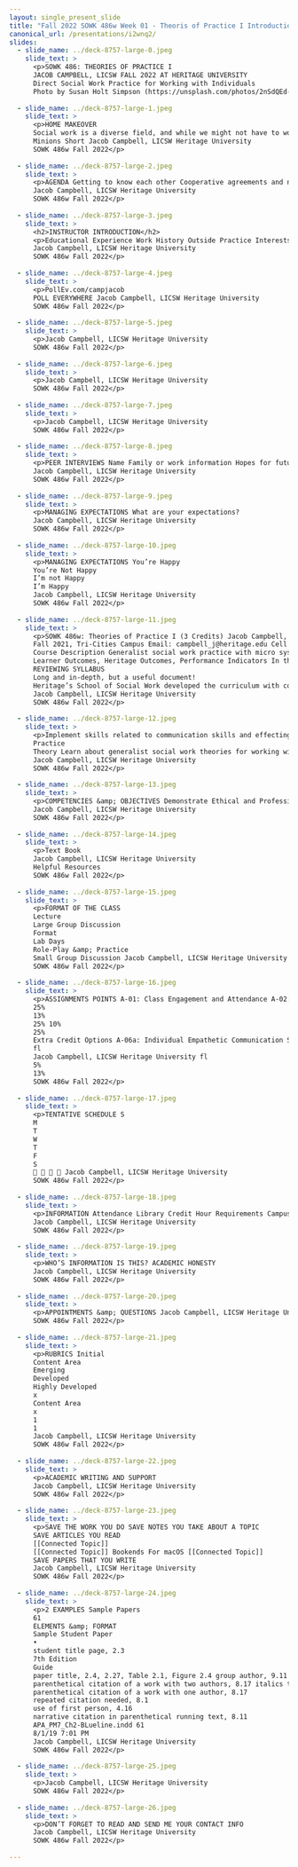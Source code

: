 ```yaml
---
layout: single_present_slide
title: "Fall 2022 SOWK 486w Week 01 - Theoris of Practice I Introduction"
canonical_url: /presentations/i2wnq2/
slides:
  - slide_name: ../deck-8757-large-0.jpeg
    slide_text: >
      <p>SOWK 486: THEORIES OF PRACTICE I
      JACOB CAMPBELL, LICSW FALL 2022 AT HERITAGE UNIVERSITY
      Direct Social Work Practice for Working with Individuals
      Photo by Susan Holt Simpson (https://unsplash.com/photos/2nSdQEd-Exc )</p>
      
  - slide_name: ../deck-8757-large-1.jpeg
    slide_text: >
      <p>HOME MAKEOVER
      Social work is a diverse field, and while we might not have to work with criminal masterminds like Gru, it’s my hope that this course will give us the skills to follow up with clients of all types.
      Minions Short Jacob Campbell, LICSW Heritage University
      SOWK 486w Fall 2022</p>
      
  - slide_name: ../deck-8757-large-2.jpeg
    slide_text: >
      <p>AGENDA Getting to know each other Cooperative agreements and norms The look and feel of this learning environment Academic writing
      Jacob Campbell, LICSW Heritage University
      SOWK 486w Fall 2022</p>
      
  - slide_name: ../deck-8757-large-3.jpeg
    slide_text: >
      <h2>INSTRUCTOR INTRODUCTION</h2>
      <p>Educational Experience Work History Outside Practice Interests CALL ME JACOB He, Him, His
      Jacob Campbell, LICSW Heritage University
      SOWK 486w Fall 2022</p>
      
  - slide_name: ../deck-8757-large-4.jpeg
    slide_text: >
      <p>PollEv.com/campjacob
      POLL EVERYWHERE Jacob Campbell, LICSW Heritage University
      SOWK 486w Fall 2022</p>
      
  - slide_name: ../deck-8757-large-5.jpeg
    slide_text: >
      <p>Jacob Campbell, LICSW Heritage University
      SOWK 486w Fall 2022</p>
      
  - slide_name: ../deck-8757-large-6.jpeg
    slide_text: >
      <p>Jacob Campbell, LICSW Heritage University
      SOWK 486w Fall 2022</p>
      
  - slide_name: ../deck-8757-large-7.jpeg
    slide_text: >
      <p>Jacob Campbell, LICSW Heritage University
      SOWK 486w Fall 2022</p>
      
  - slide_name: ../deck-8757-large-8.jpeg
    slide_text: >
      <p>PEER INTERVIEWS Name Family or work information Hopes for future career Secret talent, hobby, or interesting fact
      Jacob Campbell, LICSW Heritage University
      SOWK 486w Fall 2022</p>
      
  - slide_name: ../deck-8757-large-9.jpeg
    slide_text: >
      <p>MANAGING EXPECTATIONS What are your expectations?
      Jacob Campbell, LICSW Heritage University
      SOWK 486w Fall 2022</p>
      
  - slide_name: ../deck-8757-large-10.jpeg
    slide_text: >
      <p>MANAGING EXPECTATIONS You’re Happy
      You’re Not Happy
      I’m not Happy
      I’m Happy
      Jacob Campbell, LICSW Heritage University
      SOWK 486w Fall 2022</p>
      
  - slide_name: ../deck-8757-large-11.jpeg
    slide_text: >
      <p>SOWK 486w: Theories of Practice I (3 Credits) Jacob Campbell, LICSW Office Hours: By arrangement Office: N/A Location: SWL 114
      Fall 2021, Tri-Cities Campus Email: campbell_j@heritage.edu Cell Phone: (509) 392-1056 Time: Wednesday’s 5:30 to 8:15 PM
      Course Description Generalist social work practice with micro systems. Knowledge and methods to bring about planned change with individuals and client-identified family systems practice in interpersonal skills. Offered Fall semester. Limited to majors Prerequisite(s): limited to majors or permission of program chair.
      Learner Outcomes, Heritage Outcomes, Performance Indicators In the Educational Policy and Accreditation Standards, the Council on Social Work Education (CSWE, 2015) defines competence as “the ability to integrate and apply social work knowledge, values, and skills to practice situations in a purposeful, intentional, and professional manner to promote human and community well-being” (p. 6). Competence is “informed by knowledge, values, skills, and cognitive and affective processes that include the social worker’s critical thinking, affective reactions, and exercise of judgment in regard to unique practice situations” (p. 6). The nine competencies identified in the 2015 EPAS are: 1. Demonstrate Ethical and Professional Behavior 2. Engage Diversity and Difference in Practice 3. Advance Human Rights and Social, Economic, and Environmental Justice 4. Engage in Practice-informed Research and Research-informed Practice 5. Engage in Policy Practice 6. Engage with Individuals, Families, Groups, Organizations, and Communities 7. Assess Individuals, Families, Groups, Organizations, and Communities 8. Intervene with Individuals, Families, Groups, Organizations, and Communities 9. Evaluate Practice with Individuals, Families, Groups, Organizations, and Communities
      REVIEWING SYLLABUS
      Long and in-depth, but a useful document!
      Heritage’s School of Social Work developed the curriculum with competencies as outcomes. Each core course allows students to demonstrate specific competencies through a key assignment. The content of the course also introduces and develops related competencies and behaviors. Upon successful completion of this course, students can demonstrate achievement of the competencies listed below. In addition, the key assignments in each course relate to the university’s student learning outcomes.
      Jacob Campbell, LICSW Heritage University
      SOWK 486w Fall 2022</p>
      
  - slide_name: ../deck-8757-large-12.jpeg
    slide_text: >
      <p>Implement skills related to communication skills and effecting change.
      Practice
      Theory Learn about generalist social work theories for working with individuals.
      Jacob Campbell, LICSW Heritage University
      SOWK 486w Fall 2022</p>
      
  - slide_name: ../deck-8757-large-13.jpeg
    slide_text: >
      <p>COMPETENCIES &amp; OBJECTIVES Demonstrate Ethical and Professional Behavior Advance Human Rights and Social, Racial, Economic, and Environmental Justice Engage Anti-Racism, Diversity, Equity, and Inclusion (ADEI) in Practice Engage in Practice-Informed Research and Research-Informed Practice Engage in Policy Practice Engage with Individuals, Families, Groups, Organizations, and Communities Assess Individuals, Families, Groups, Organizations, and Communities Intervene with Individuals, Families, Groups, Organizations, and Communities Evaluate Practice with Individuals, Families, Groups, Organizations, and Communities
      Jacob Campbell, LICSW Heritage University
      SOWK 486w Fall 2022</p>
      
  - slide_name: ../deck-8757-large-14.jpeg
    slide_text: >
      <p>Text Book
      Jacob Campbell, LICSW Heritage University
      Helpful Resources
      SOWK 486w Fall 2022</p>
      
  - slide_name: ../deck-8757-large-15.jpeg
    slide_text: >
      <p>FORMAT OF THE CLASS
      Lecture
      Large Group Discussion
      Format
      Lab Days
      Role-Play &amp; Practice
      Small Group Discussion Jacob Campbell, LICSW Heritage University
      SOWK 486w Fall 2022</p>
      
  - slide_name: ../deck-8757-large-16.jpeg
    slide_text: >
      <p>ASSIGNMENTS POINTS A-01: Class Engagement and Attendance A-02: Chapter Reading Quizzes A-03: Theory and Practice Integrative Paper A-04a: Interviewing Skills Video Role-Play A-04b: Interviewing Skills Re ective Paper
      25%
      13%
      25% 10%
      25%
      Extra Credit Options A-06a: Individual Empathetic Communication Self-Evaluation Re ective Paper A-06b: Evidence-Based Practice for Assessments or Generalist Practice
      fl
      Jacob Campbell, LICSW Heritage University fl
      5%
      13%
      SOWK 486w Fall 2022</p>
      
  - slide_name: ../deck-8757-large-17.jpeg
    slide_text: >
      <p>TENTATIVE SCHEDULE S
      M
      T
      W
      T
      F
      S
      🤩 🤩 🤩 🤩 Jacob Campbell, LICSW Heritage University
      SOWK 486w Fall 2022</p>
      
  - slide_name: ../deck-8757-large-18.jpeg
    slide_text: >
      <p>INFORMATION Attendance Library Credit Hour Requirements Campus Security &amp; Safety Accommodation Policy
      Jacob Campbell, LICSW Heritage University
      SOWK 486w Fall 2022</p>
      
  - slide_name: ../deck-8757-large-19.jpeg
    slide_text: >
      <p>WHO’S INFORMATION IS THIS? ACADEMIC HONESTY
      Jacob Campbell, LICSW Heritage University
      SOWK 486w Fall 2022</p>
      
  - slide_name: ../deck-8757-large-20.jpeg
    slide_text: >
      <p>APPOINTMENTS &amp; QUESTIONS Jacob Campbell, LICSW Heritage University
      SOWK 486w Fall 2022</p>
      
  - slide_name: ../deck-8757-large-21.jpeg
    slide_text: >
      <p>RUBRICS Initial
      Content Area
      Emerging
      Developed
      Highly Developed
      x
      Content Area
      x
      1
      1
      Jacob Campbell, LICSW Heritage University
      SOWK 486w Fall 2022</p>
      
  - slide_name: ../deck-8757-large-22.jpeg
    slide_text: >
      <p>ACADEMIC WRITING AND SUPPORT
      Jacob Campbell, LICSW Heritage University
      SOWK 486w Fall 2022</p>
      
  - slide_name: ../deck-8757-large-23.jpeg
    slide_text: >
      <p>SAVE THE WORK YOU DO SAVE NOTES YOU TAKE ABOUT A TOPIC
      SAVE ARTICLES YOU READ
      [[Connected Topic]]
      [[Connected Topic]] Bookends For macOS [[Connected Topic]]
      SAVE PAPERS THAT YOU WRITE
      Jacob Campbell, LICSW Heritage University
      SOWK 486w Fall 2022</p>
      
  - slide_name: ../deck-8757-large-24.jpeg
    slide_text: >
      <p>2 EXAMPLES Sample Papers
      61
      ELEMENTS &amp; FORMAT
      Sample Student Paper
      •
      student title page, 2.3
      7th Edition
      Guide
      paper title, 2.4, 2.27, Table 2.1, Figure 2.4 group author, 9.11
      parenthetical citation of a work with two authors, 8.17 italics to highlight a key term, 6.22
      parenthetical citation of a work with one author, 8.17
      repeated citation needed, 8.1
      use of first person, 4.16
      narrative citation in parenthetical running text, 8.11
      APA_PM7_Ch2-BLueline.indd 61
      8/1/19 7:01 PM
      Jacob Campbell, LICSW Heritage University
      SOWK 486w Fall 2022</p>
      
  - slide_name: ../deck-8757-large-25.jpeg
    slide_text: >
      <p>Jacob Campbell, LICSW Heritage University
      SOWK 486w Fall 2022</p>
      
  - slide_name: ../deck-8757-large-26.jpeg
    slide_text: >
      <p>DON’T FORGET TO READ AND SEND ME YOUR CONTACT INFO
      Jacob Campbell, LICSW Heritage University
      SOWK 486w Fall 2022</p>
      
---
```

